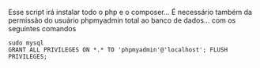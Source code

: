 Esse script irá instalar todo o php e o composer...
É necessário também da permissão do usuário phpmyadmin total ao banco de dados...
com os seguintes comandos

``` shell
sudo mysql
GRANT ALL PRIVILEGES ON *.* TO 'phpmyadmin'@'localhost'; FLUSH PRIVILEGES;

```
